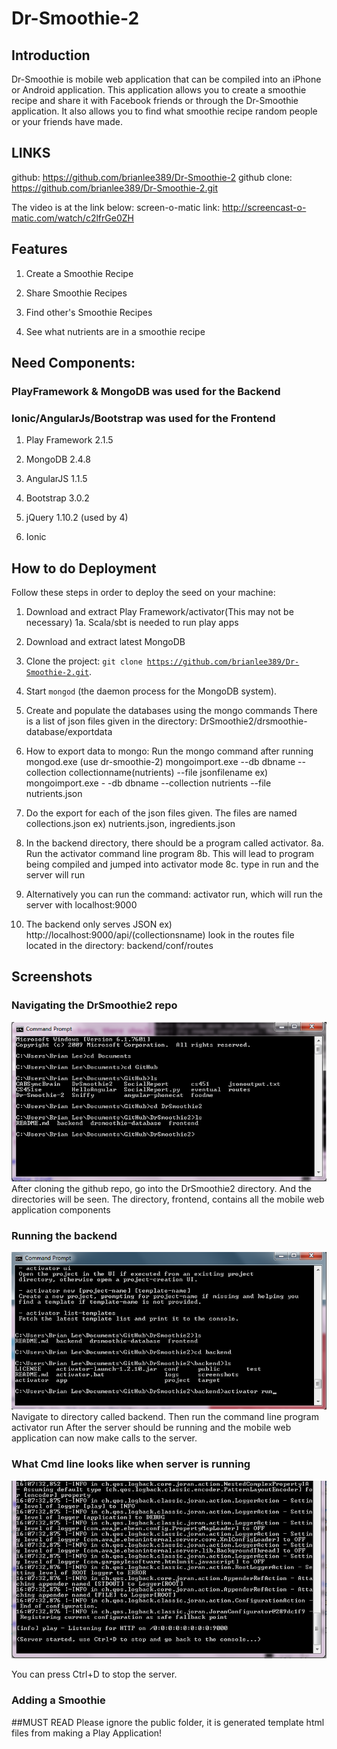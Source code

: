 # Dr-Smoothie-2 

## Introduction
Dr-Smoothie is mobile web application that can be compiled into an iPhone or Android application. This application allows you to create a smoothie recipe and share it with Facebook friends or through the Dr-Smoothie application. It also allows you to find what smoothie recipe random people or your friends have made.


## LINKS
github: https://github.com/brianlee389/Dr-Smoothie-2
github clone: https://github.com/brianlee389/Dr-Smoothie-2.git

The video is at the link below:
screen-o-matic link: http://screencast-o-matic.com/watch/c2lfrGe0ZH

## Features
1. Create a Smoothie Recipe

2. Share Smoothie Recipes

3. Find other's Smoothie Recipes

4. See what nutrients are in a smoothie recipe


## Need Components:
### PlayFramework & MongoDB was used for the Backend
### Ionic/AngularJs/Bootstrap was used for the Frontend 

1. Play Framework 2.1.5

2. MongoDB 2.4.8

3. AngularJS 1.1.5

4. Bootstrap 3.0.2

5. jQuery 1.10.2 (used by 4)

6. Ionic

## How to do Deployment
Follow these steps in order to deploy the seed on your machine:

1. Download and extract Play Framework/activator(This may not be necessary)
1a. Scala/sbt is needed to run play apps

2. Download and extract latest MongoDB

3. Clone the project: <code>git clone https://github.com/brianlee389/Dr-Smoothie-2.git</code>.

4. Start <code>mongod</code> (the daemon process for the MongoDB system).

5. Create and populate the databases using the mongo commands
There is a list of json files given in the directory: DrSmoothie2/drsmoothie-database/exportdata

6. How to export data to mongo:
Run the mongo command after running mongod.exe (use dr-smoothie-2) 
mongoimport.exe --db dbname --collection collectionname(nutrients) --file jsonfilename
ex)
mongoimport.exe -
-db dbname --collection nutrients --file nutrients.json

7. Do the export for each of the json files given. The files are named collections.json ex) nutrients.json, ingredients.json 

8. In the backend directory, there should be a program called activator.
8a. Run the activator command line program
8b. This will lead to program being compiled and jumped into activator mode
8c. type in run and the server will run

9. Alternatively you can run the command: activator run, which will run the server with localhost:9000 

10. The backend only serves JSON
ex) http://localhost:9000/api/(collectionsname)
look in the routes file located in the directory: backend/conf/routes

## Screenshots

### Navigating the DrSmoothie2 repo
![Navigating the backend](./backend/screenshots/StartBackend.png)
After cloning the github repo, go into the DrSmoothie2 directory.
And the directories will be seen.
The directory, frontend, contains all the mobile web application components

### Running the backend
![Running the server](./backend/screenshots/RunBackend.png)
Navigate to directory called backend. Then run the command line program activator run
After the server should be running and the mobile web application can now make calls to the server.

### What Cmd line looks like when server is running
![Server running](./backend/screenshots/serverrunning.png)

You can press Ctrl+D to stop the server.
### Adding a Smoothie






##MUST READ
Please ignore the public folder, it is generated template html files from making a Play Application!
